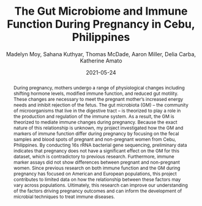 ---
author: Madelyn Moy, Sahana Kuthyar, Thomas McDade, Aaron Miller, Delia Carba, Katherine Amato
title: The Gut Microbiome and Immune Function During Pregnancy in Cebu, Philippines
date: 2021-05-24
abstract: During pregnancy, mothers undergo a range of physiological changes including shifting hormone levels, modified immune function, and reduced gut motility. These changes are necessary to meet the pregnant mother’s increased energy needs and inhibit rejection of the fetus. The gut microbiota (GM) – the community of microor­ganisms that live in the digestive tract – is theorized to play a role in the produc­tion and regulation of the immune system. As a result, the GM is theorized to mediate immune changes during pregnancy. Because the exact nature of this relationship is unknown, my project investigated how the GM and markers of immune function differ during pregnancy by focusing on the fecal samples and blood spots of pregnant and non-pregnant women from Cebu, Philippines. By conducting 16s rRNA bacterial gene sequencing, preliminary data indicates that pregnancy does not have a significant effect on the GM for this dataset, which is contradictory to previous research. Furthermore, immune marker assays did not show differences between pregnant and non-pregnant women. Since previous research on both immune func­tion and the GM during pregnancy has focused on American and European populations, this project contributes to limited data on how the relationship between these factors may vary across populations. Ultimately, this research can improve our understanding of the factors driving pregnancy outcomes and can inform the development of microbial techniques to treat immune diseases.
major: Integrated Science, Anthropology, Biology
senior_thesis: no
our_funding: yes
faculty_advisor: Katherine Amato
college: "Weinberg College of Arts and Sciences"
subject: "Life Sciences"
doi: 10.21985/n2-zaxn-6h66
---